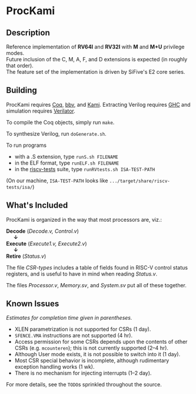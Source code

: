 # ProcKami

## Description

Reference implementation of **RV64I** and **RV32I** with **M** and **M+U** privilege modes.  
Future inclusion of the C, M, A, F, and D extensions is expected (in roughly that order).  
The feature set of the implementation is driven by SiFive's E2 core series.

## Building

ProcKami requires [Coq](https://coq.inria.fr), [bbv](https://github.com/mit-plv/bbv), and [Kami](https://github.com/sifive/Kami]). Extracting Verilog requires [GHC](https://www.haskell.org/downloads) and simulation requires [Verilator](https://www.veripool.org/wiki/verilator).

To compile the Coq objects, simply run `make`.

To synthesize Verilog, run `doGenerate.sh`.

To run programs
- with a .S extension, type `runS.sh FILENAME`
- in the ELF format, type `runELF.sh FILENAME`
- in the [riscv-tests](https://github.com/riscv/riscv-tests) suite, type `runRVtests.sh ISA-TEST-PATH`

(On our machine, `ISA-TEST-PATH` looks like `.../target/share/riscv-tests/isa/`)

## What's Included

ProcKami is organized in the way that most processors are, viz.:

**Decode** (_Decode.v, Control.v_)  
&nbsp;&nbsp;&nbsp;&nbsp;&nbsp;**↓**  
**Execute** (_Execute1.v, Execute2.v_)  
&nbsp;&nbsp;&nbsp;&nbsp;&nbsp;**↓**  
**Retire** (_Status.v_)

The file _CSR-types_ includes a table of fields found in RISC-V control status registers, and is useful to have in mind when reading _Status.v_.

The files _Processor.v_, _Memory.sv_, and _System.sv_ put all of these together.

## Known Issues
_Estimates for completion time given in parentheses._

- XLEN parametrization is not supported for CSRs (1 day).
- `SFENCE.VMA` instructions are not supported (4 hr).
- Access permission for some CSRs depends upon the contents of other CSRs (e.g. `mcounteren`); this is not currently supported (2–4 hr).
- Although User mode exists, it is not possible to switch into it (1 day).
- Most CSR special behavior is incomplete, although rudimentary exception handling works (1 wk).
- There is no mechanism for injecting interrupts (1–2 day).

For more details, see the `TODO`s sprinkled throughout the source.
